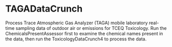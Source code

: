 # TAGADataCrunch
Process Trace Atmospheric Gas Analyzer (TAGA) mobile laboratory real-time sampling data of outdoor air or emissions for TCEQ Toxicology.
Run the ChemicalsPresentAssessor first to examine the chemical names present in the data, then run the ToxicologyDataCrunch4 to process the data.
